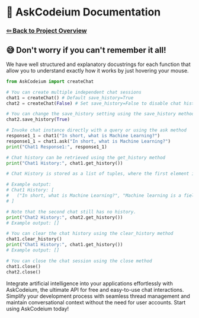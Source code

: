 # 📑 AskCodeium Documentation

### [⇦ Back to Project Overview](../README.md)

## 😅 Don't worry if you can't remember it all!

We have well structured and explanatory docustrings for each function
that allow you to understand exactly how it works by just hovering your mouse.

```py
from AskCodeium import createChat

# You can create multiple independent chat sessions
chat1 = createChat() # Default save_history=True
chat2 = createChat(False) # Set save_history=False to disable chat history

# You can change the save_history setting using the save_history method
chat2.save_history(True)

# Invoke chat instance directly with a query or using the ask method
response1_1 = chat1("In short, what is Machine Learning?")
response1_1 = chat1.ask("In short, what is Machine Learning?")
print("Chat1 Response1:", response1_1)

# Chat history can be retrieved using the get_history method
print("Chat1 History:", chat1.get_history())

# Chat History is stored as a list of tuples, where the first element is the query and the second is the response. The first query/response tuple is at the list index 0.

# Example output:
# Chat1 History: [
#   ("In short, what is Machine Learning?", "Machine learning is a field of study that gives computers the ability to learn without explicit programming.")
# ]

# Note that the second chat still has no history.
print("Chat2 History:", chat2.get_history())
# Example output: []

# You can clear the chat history using the clear_history method
chat1.clear_history()
print("Chat1 History:", chat1.get_history())
# Example output: []

# You can close the chat session using the close method
chat1.close()
chat2.close()
```

Integrate artificial intelligence into your applications effortlessly with AskCodeium, the ultimate API for free and easy-to-use chat interactions. Simplify your development process with seamless thread management and maintain conversational context without the need for user accounts. Start using AskCodeium today!
